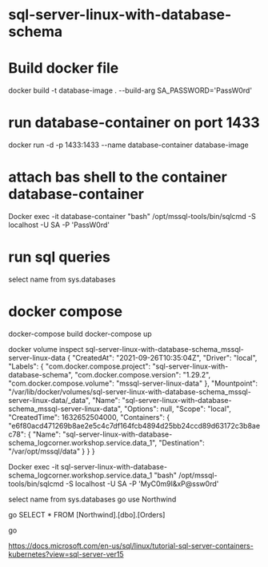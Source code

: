 # sql-server-linux-with-database-schema

# Build docker file

docker build -t database-image . --build-arg SA_PASSWORD='PassW0rd'

# run database-container on port 1433
docker run -d -p 1433:1433 --name database-container database-image

# attach bas shell to the container database-container
Docker exec -it database-container "bash"
/opt/mssql-tools/bin/sqlcmd -S localhost -U SA -P 'PassW0rd'

# run sql queries
select name from sys.databases


# docker compose
docker-compose build
docker-compose up

docker volume inspect 
sql-server-linux-with-database-schema_mssql-server-linux-data
{
    "CreatedAt": "2021-09-26T10:35:04Z",
    "Driver": "local",
    "Labels": {
        "com.docker.compose.project": "sql-server-linux-with-database-schema",
        "com.docker.compose.version": "1.29.2",
        "com.docker.compose.volume": "mssql-server-linux-data"
    },
    "Mountpoint": "/var/lib/docker/volumes/sql-server-linux-with-database-schema_mssql-server-linux-data/_data",
    "Name": "sql-server-linux-with-database-schema_mssql-server-linux-data",
    "Options": null,
    "Scope": "local",
    "CreatedTime": 1632652504000,
    "Containers": {
        "e6f80acd471269b8ae2e5c4c7df164fcb4894d25bb24ccd89d63172c3b8aec78": {
            "Name": "sql-server-linux-with-database-schema_logcorner.workshop.service.data_1",
            "Destination": "/var/opt/mssql/data"
        }
    }
}

Docker exec -it sql-server-linux-with-database-schema_logcorner.workshop.service.data_1 "bash"
/opt/mssql-tools/bin/sqlcmd -S localhost -U SA -P 'MyC0m9l&xP@ssw0rd'


select name from sys.databases
go
use Northwind

go
SELECT *   FROM [Northwind].[dbo].[Orders]

go


https://docs.microsoft.com/en-us/sql/linux/tutorial-sql-server-containers-kubernetes?view=sql-server-ver15

